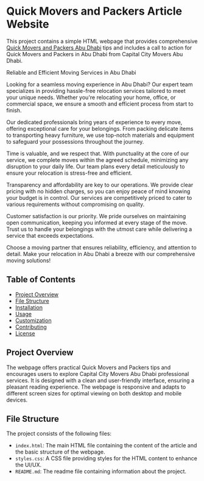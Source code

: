 # Quick Movers and Packers Article Website

This project contains a simple HTML webpage that provides comprehensive <a href=https://capitalcitymoversabudhabi.com/>Quick Movers and Packers Abu Dhabi</a> tips and includes a call to action for Quick Movers and Packers in Abu Dhabi from Capital City Movers Abu Dhabi.

Reliable and Efficient Moving Services in Abu Dhabi

Looking for a seamless moving experience in Abu Dhabi? Our expert team specializes in providing hassle-free relocation services tailored to meet your unique needs. Whether you're relocating your home, office, or commercial space, we ensure a smooth and efficient process from start to finish.

Our dedicated professionals bring years of experience to every move, offering exceptional care for your belongings. From packing delicate items to transporting heavy furniture, we use top-notch materials and equipment to safeguard your possessions throughout the journey.

Time is valuable, and we respect that. With punctuality at the core of our service, we complete moves within the agreed schedule, minimizing any disruption to your daily life. Our team plans every detail meticulously to ensure your relocation is stress-free and efficient.

Transparency and affordability are key to our operations. We provide clear pricing with no hidden charges, so you can enjoy peace of mind knowing your budget is in control. Our services are competitively priced to cater to various requirements without compromising on quality.

Customer satisfaction is our priority. We pride ourselves on maintaining open communication, keeping you informed at every stage of the move. Trust us to handle your belongings with the utmost care while delivering a service that exceeds expectations.

Choose a moving partner that ensures reliability, efficiency, and attention to detail. Make your relocation in Abu Dhabi a breeze with our comprehensive moving solutions!

## Table of Contents

- [Project Overview](#project-overview)
- [File Structure](#file-structure)
- [Installation](#installation)
- [Usage](#usage)
- [Customization](#customization)
- [Contributing](#contributing)
- [License](#license)

## Project Overview

The webpage offers practical Quick Movers and Packers tips and encourages users to explore Capital City Movers Abu Dhabi professional services. It is designed with a clean and user-friendly interface, ensuring a pleasant reading experience. The webpage is responsive and adapts to different screen sizes for optimal viewing on both desktop and mobile devices.

## File Structure

The project consists of the following files:


- `index.html`: The main HTML file containing the content of the article and the basic structure of the webpage.
- `styles.css`: A CSS file providing styles for the HTML content to enhance the UI/UX.
- `README.md`: The readme file containing information about the project.
